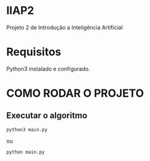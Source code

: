 # IIAP2
Projeto 2 de Introdução a Inteligência Artificial

# Requisitos

Python3 instalado e configurado.

# COMO RODAR O PROJETO
## Executar o algoritmo

    python3 main.py

ou 

    python main.py
